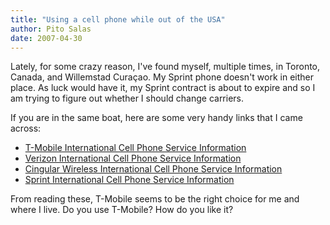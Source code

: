 ```yaml
---
title: "Using a cell phone while out of the USA"
author: Pito Salas
date: 2007-04-30
---
```




Lately, for some crazy reason, I've found myself, multiple times, in Toronto,
Canada, and Willemstad Curaçao. My Sprint phone doesn't work in either place.
As luck would have it, my Sprint contract is about to expire and so I am
trying to figure out whether I should change carriers.

If you are in the same boat, here are some very handy links that I came
across:

  * [T-Mobile International Cell Phone Service Information](<http://www.cellularabroad.com/tmobile_intl.html>)
  * [Verizon International Cell Phone Service Information](<http://www.cellularabroad.com/verizon_intl.html>)
  * [Cingular Wireless International Cell Phone Service Information](<http://www.cellularabroad.com/cingular_intl.html>)
  * [Sprint International Cell Phone Service Information](<http://www.cellularabroad.com/sprint_intl.html>)

From reading these, T-Mobile seems to be the right choice for me and where I
live. Do you use T-Mobile? How do you like it?


